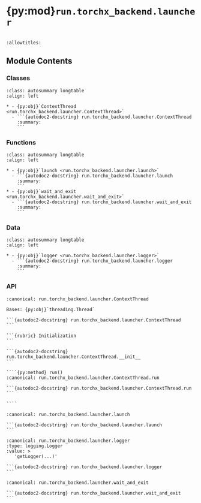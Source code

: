 # {py:mod}`run.torchx_backend.launcher`

```{py:module} run.torchx_backend.launcher
```

```{autodoc2-docstring} run.torchx_backend.launcher
:allowtitles:
```

## Module Contents

### Classes

````{list-table}
:class: autosummary longtable
:align: left

* - {py:obj}`ContextThread <run.torchx_backend.launcher.ContextThread>`
  - ```{autodoc2-docstring} run.torchx_backend.launcher.ContextThread
    :summary:
    ```
````

### Functions

````{list-table}
:class: autosummary longtable
:align: left

* - {py:obj}`launch <run.torchx_backend.launcher.launch>`
  - ```{autodoc2-docstring} run.torchx_backend.launcher.launch
    :summary:
    ```
* - {py:obj}`wait_and_exit <run.torchx_backend.launcher.wait_and_exit>`
  - ```{autodoc2-docstring} run.torchx_backend.launcher.wait_and_exit
    :summary:
    ```
````

### Data

````{list-table}
:class: autosummary longtable
:align: left

* - {py:obj}`logger <run.torchx_backend.launcher.logger>`
  - ```{autodoc2-docstring} run.torchx_backend.launcher.logger
    :summary:
    ```
````

### API

`````{py:class} ContextThread(*args, **kwargs)
:canonical: run.torchx_backend.launcher.ContextThread

Bases: {py:obj}`threading.Thread`

```{autodoc2-docstring} run.torchx_backend.launcher.ContextThread
```

```{rubric} Initialization
```

```{autodoc2-docstring} run.torchx_backend.launcher.ContextThread.__init__
```

````{py:method} run()
:canonical: run.torchx_backend.launcher.ContextThread.run

```{autodoc2-docstring} run.torchx_backend.launcher.ContextThread.run
```

````

`````

````{py:function} launch(executable: torchx.specs.AppDef, executor_name: str, executor: nemo_run.core.execution.base.Executor, dryrun: bool = False, wait: bool = False, log: bool = False, parent_run_id: Optional[str] = None, runner: nemo_run.run.torchx_backend.runner.Runner | None = None, log_dryrun: bool = False) -> tuple[str | None, torchx.specs.AppStatus | None]
:canonical: run.torchx_backend.launcher.launch

```{autodoc2-docstring} run.torchx_backend.launcher.launch
```
````

````{py:data} logger
:canonical: run.torchx_backend.launcher.logger
:type: logging.Logger
:value: >
   'getLogger(...)'

```{autodoc2-docstring} run.torchx_backend.launcher.logger
```

````

````{py:function} wait_and_exit(*, app_handle: torchx.specs.AppHandle, log: bool, runner: nemo_run.run.torchx_backend.runner.Runner | None = None, timeout: int = 10, log_join_timeout: int = 10) -> torchx.specs.AppStatus
:canonical: run.torchx_backend.launcher.wait_and_exit

```{autodoc2-docstring} run.torchx_backend.launcher.wait_and_exit
```
````
